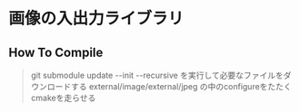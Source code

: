 # 画像の入出力ライブラリ

## How To Compile
> git submodule update --init --recursive を実行して必要なファイルをダウンロードする
> external/image/external/jpeg の中のconfigureをたたく  
> cmakeを走らせる
